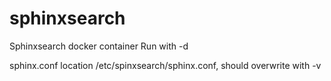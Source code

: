 # sphinxsearch
Sphinxsearch docker container
Run with -d

sphinx.conf location /etc/spinxsearch/sphinx.conf, should overwrite with -v 
